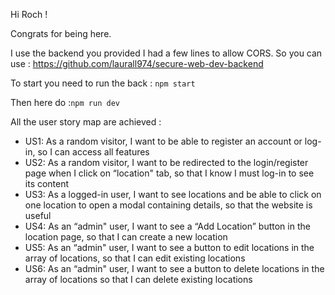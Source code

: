 Hi Roch ! 

Congrats for being here.

I use the backend you provided I had a few lines to allow CORS. 
So you can use : https://github.com/laurall974/secure-web-dev-backend

To start you need to run the back : `npm start`

Then here do :`npm run dev` 

All the user story map are achieved : 
- US1: As a random visitor, I want to be able to register an account or log-in, so I can
access all features
- US2: As a random visitor, I want to be redirected to the login/register page when I click on “location" tab, so that I know I must log-in to see its content
- US3: As a logged-in user, I want to see locations and be able to click on one location to open a modal containing details, so that the website is useful
- US4: As an “admin" user, I want to see a “Add Location” button in the location page, so that I can create a new location
- US5: As an “admin" user, I want to see a button to edit locations in the array of locations, so that I can edit existing locations
- US6: As an “admin" user, I want to see a button to delete locations in the array of locations so that I can delete existing locations
